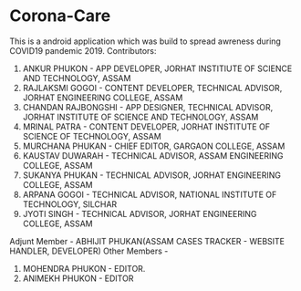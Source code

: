 # Corona-Care
This is a android application which was build to spread awreness during COVID19 pandemic 2019.
Contributors:
1. ANKUR PHUKON - APP DEVELOPER, JORHAT INSTITIUTE OF SCIENCE AND TECHNOLOGY, ASSAM
2. RAJLAKSMI GOGOI - CONTENT DEVELOPER, TECHNICAL ADVISOR, JORHAT ENGINEERING COLLEGE, ASSAM
3. CHANDAN RAJBONGSHI - APP DESIGNER, TECHNICAL ADVISOR, JORHAT INSTITUTE OF SCIENCE AND TECHNOLOGY, ASSAM
4. MRINAL PATRA - CONTENT DEVELOPER, JORHAT INSTITUTE OF SCIENCE OF TECHNOLOGY, ASSAM
5. MURCHANA PHUKAN - CHIEF EDITOR, GARGAON COLLEGE, ASSAM
6. KAUSTAV DUWARAH - TECHNICAL ADVISOR, ASSAM ENGINEERING COLLEGE, ASSAM
7. SUKANYA PHUKAN - TECHNICAL ADVISOR, JORHAT ENGINEERING COLLEGE, ASSAM
8. ARPANA GOGOI - TECHNICAL ADVISOR, NATIONAL INSTITUTE OF TECHNOLOGY, SILCHAR
9. JYOTI SINGH - TECHNICAL ADVISOR, JORHAT ENGINEERING COLLEGE, ASSAM

Adjunt Member - ABHIJIT PHUKAN(ASSAM CASES TRACKER - WEBSITE HANDLER, DEVELOPER)
Other Members - 
1. MOHENDRA PHUKON - EDITOR.
2. ANIMEKH PHUKON - EDITOR
